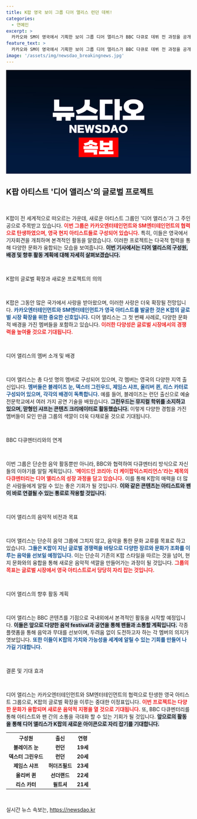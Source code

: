 ```yaml
---
title: K팝 영국 보이 그룹 디어 앨리스 런던 데뷔!
categories:
  - 연예인
excerpt: >
  카카오와 SM이 영국에서 기획한 보이 그룹 디어 앨리스가 BBC 다큐로 데뷔 전 과정을 공개합니다! 런던 소호 호텔에서 기자회견을 갖고, 글로벌 K팝의 새 바람을 예고하며 주목받고 있습니다.
feature_text: >
  카카오와 SM이 영국에서 기획한 보이 그룹 디어 앨리스가 BBC 다큐로 데뷔 전 과정을 공개합니다! 런던 소호 호텔에서 기자회견을 갖고, 글로벌 K팝의 새 바람을 예고하며 주목받고 있습니다.
image: '/assets/img/newsdao_breakingnews.jpg'
---
```


<p><img src="/assets/img/newsdao_breakingnews.jpg" alt="cryptoinkorea 속보" /></p>

<h2 data-ke-size="size26">K팝 아티스트 '디어 앨리스'의 글로벌 프로젝트</h2>

<p data-ke-size="size16">&nbsp;</p>

<p>K팝이 전 세계적으로 떠오르는 가운데, 새로운 아티스트 그룹인 '디어 앨리스'가 그 주인공으로 주목받고 있습니다. <b><span style="color: #ee2323;">이번 그룹은 카카오엔터테인먼트와 SM엔터테인먼트의 협력으로 탄생하였으며, 영국 현지 아티스트들로 구성되어 있습니다.</span></b> 특히, 이들은 영국에서 기자회견을 개최하며 본격적인 활동을 알렸습니다. 이러한 프로젝트는 다국적 협력을 통해 다양한 문화가 융합되는 모습을 보여줍니다. <b><span style="background-color: #21538527;">이번 기사에서는 디어 앨리스의 구성원, 배경 및 향후 활동 계획에 대해 자세히 살펴보겠습니다.</span></b> </p>

<p data-ke-size="size16">&nbsp;</p>

<p>K팝의 글로벌 확장과 새로운 프로젝트의 의의 </p>

<p data-ke-size="size16">&nbsp;</p>

<p>K팝은 그동안 많은 국가에서 사랑을 받아왔으며, 이러한 사랑은 더욱 확장될 전망입니다. <b><span style="color: #1a5490;">카카오엔터테인먼트와 SM엔터테인먼트가 영국 아티스트를 발굴한 것은 K팝의 글로벌 시장 확장을 위한 중요한 신호입니다.</span></b> 디어 앨리스는 그 첫 번째 사례로, 다양한 문화적 배경을 가진 멤버들을 포함하고 있습니다. <b><span style="color: #ee2323;">이러한 다양성은 글로벌 시장에서의 경쟁력을 높여줄 것으로 기대됩니다.</span></b> </p>

<p data-ke-size="size16">&nbsp;</p>

<p>디어 앨리스의 멤버 소개 및 배경 </p>

<p data-ke-size="size16">&nbsp;</p>

<p>디어 앨리스는 총 다섯 명의 멤버로 구성되어 있으며, 각 멤버는 영국의 다양한 지역 출신입니다. <b><span style="color: #1a5490;">멤버들은 블레이즈 눈, 덱스터 그린우드, 제임스 샤프, 올리버 퀸, 리스 카터로 구성되어 있으며, 각각의 배경이 독특합니다.</span></b> 예를 들어, 블레이즈는 런던 출신으로 예술 전문학교에서 여러 가지 공연 기술을 배웠습니다. <b><span style="background-color: #21538527;">그린우드는 뮤지컬 학위를 소지하고 있으며, 맏형인 샤프는 콘텐츠 크리에이터로 활동했습니다.</span></b> 이렇게 다양한 경험을 가진 멤버들이 모인 만큼 그룹의 색깔이 더욱 다채로울 것으로 기대됩니다. </p>

<p data-ke-size="size16">&nbsp;</p>

<p>BBC 다큐멘터리와의 연계 </p>

<p data-ke-size="size16">&nbsp;</p>

<p>이번 그룹은 단순한 음악 활동뿐만 아니라, BBC와 협력하여 다큐멘터리 방식으로 자신들의 이야기를 알릴 계획입니다. <b><span style="color: #ee2323;">‘메이드인 코리아: 더 케이팝익스피리언스’라는 제목의 다큐멘터리는 디어 앨리스의 성장 과정을 담고 있습니다.</span></b> 이를 통해 K팝의 매력을 더 많은 사람들에게 알릴 수 있는 좋은 기회가 될 것입니다. <b><span style="background-color: #21538527;">이와 같은 콘텐츠는 아티스트와 팬이 바로 연결될 수 있는 통로로 작용할 것입니다.</span></b> </p>

<p data-ke-size="size16">&nbsp;</p>

<p>디어 앨리스의 음악적 비전과 목표 </p>

<p data-ke-size="size16">&nbsp;</p>

<p>디어 앨리스는 단순히 음악 그룹에 그치지 않고, 음악을 통한 문화 교류를 목표로 하고 있습니다. <b><span style="color: #1a5490;">그들은 K팝이 지닌 글로벌 경쟁력을 바탕으로 다양한 장르와 문화가 조화를 이루는 음악을 선보일 예정입니다.</span></b> 이는 단순히 기존의 K팝 스타일을 따르는 것을 넘어, 현지 문화와의 융합을 통해 새로운 음악적 색깔을 만들어가는 과정이 될 것입니다. <b><span style="color: #ee2323;">그룹의 목표는 글로벌 시장에서 영국 아티스트로서 당당히 자리 잡는 것입니다.</span></b></p>

<p data-ke-size="size16">&nbsp;</p>

<p>디어 앨리스의 향후 활동 계획 </p>

<p data-ke-size="size16">&nbsp;</p>

<p>디어 앨리스는 BBC 콘텐츠를 기점으로 국내외에서 본격적인 활동을 시작할 예정입니다. <b><span style="background-color: #21538527;">이들은 앞으로 다양한 음악 festival과 공연을 통해 팬들과 소통할 계획입니다.</span></b> 각종 플랫폼을 통해 음악과 무대를 선보이며, 두려움 없이 도전하고자 하는 각 멤버의 의지가 엿보입니다. <b><span style="color: #1a5490;">또한 이들이 K팝의 가치와 가능성을 세계에 알릴 수 있는 기회를 만들어 나가길 기대합니다.</span></b> </p>

<p data-ke-size="size16">&nbsp;</p>

<p>결론 및 기대 효과 </p>

<p data-ke-size="size16">&nbsp;</p>

<p>디어 앨리스는 카카오엔터테인먼트와 SM엔터테인먼트의 협력으로 탄생한 영국 아티스트 그룹으로, K팝의 글로벌 확장을 이루는 중대한 이정표입니다. <b><span style="color: #ee2323;">이번 프로젝트는 다양한 문화가 융합되며 새로운 음악적 지평을 열 것으로 기대됩니다.</span></b> 또, BBC 다큐멘터리를 통해 아티스트와 팬 간의 소통을 극대화 할 수 있는 기회가 될 것입니다. <b><span style="background-color: #21538527;">앞으로의 활동을 통해 디어 앨리스가 K팝의 새로운 아이콘으로 자리 잡기를 기대합니다.</span></b> </p>

<table>
<tr>
    <th><b>구성원</b></th>
    <th><b>출신</b></th>
    <th><b>연령</b></th>
</tr>
<tr>
    <td style="text-align: center; height: 17px;"><b>블레이즈 눈</b></td>
    <td style="text-align: center; height: 17px;"><b>런던</b></td>
    <td style="text-align: center; height: 17px;"><b>19세</b></td>
</tr>
<tr>
    <td style="text-align: center; height: 17px;"><b>덱스터 그린우드</b></td>
    <td style="text-align: center; height: 17px;"><b>런던</b></td>
    <td style="text-align: center; height: 17px;"><b>20세</b></td>
</tr>
<tr>
    <td style="text-align: center; height: 17px;"><b>제임스 샤프</b></td>
    <td style="text-align: center; height: 17px;"><b>허더즈필드</b></td>
    <td style="text-align: center; height: 17px;"><b>23세</b></td>
</tr>
<tr>
    <td style="text-align: center; height: 17px;"><b>올리버 퀸</b></td>
    <td style="text-align: center; height: 17px;"><b>선더랜드</b></td>
    <td style="text-align: center; height: 17px;"><b>22세</b></td>
</tr>
<tr>
    <td style="text-align: center; height: 17px;"><b>리스 카터</b></td>
    <td style="text-align: center; height: 17px;"><b>윌트셔</b></td>
    <td style="text-align: center; height: 17px;"><b>21세</b></td>
</tr>
</table>

<p data-ke-size="size16">&nbsp;</p>
실시간 뉴스 속보는, <a href="https://newsdao.kr" rel="dofollow">https://newsdao.kr</a>


